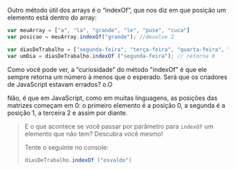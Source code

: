 Outro método útil dos arrays é o “indexOf”, que nos diz em que posição um elemento está dentro do array:


```javascript
var meuArray = ["a", "la", "grande", "le", "puse", "cuca"]
var posicao = meuArray.indexOf("grande"); //devolve 2

var diasDeTrabalho = ["segunda-feira", "terça-feira", "quarta-feira", "quinta-feira", "sexta-feira"]
var umDia = diasDeTrabalho.indexOf ("segunda-feira"); // retorna 0
```

Como você pode ver, a “curiosidade” do método "indexOf" é que ele sempre retorna um número à menos que o esperado. Será que os criadores de JavaScript estavam errados? o.O

Não, é que em JavaScript, como em muitas linguagens, as posições das matrizes começam em 0: o primeiro elemento é a posição 0, a segunda é a posição 1, a terceira 2 e assim por diante.

> E o que acontece se você passar por parâmetro para `indexOf` um elemento que não tem? Descubra você mesmo!
>
> Tente o seguinte no console:
>
> ```javascript
> diasDeTrabalho.indexOf ("osvaldo")
> ```
